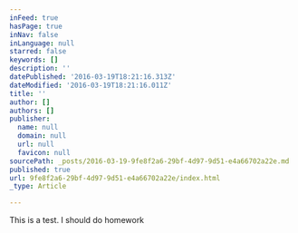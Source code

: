 ```yaml
---
inFeed: true
hasPage: true
inNav: false
inLanguage: null
starred: false
keywords: []
description: ''
datePublished: '2016-03-19T18:21:16.313Z'
dateModified: '2016-03-19T18:21:16.011Z'
title: ''
author: []
authors: []
publisher:
  name: null
  domain: null
  url: null
  favicon: null
sourcePath: _posts/2016-03-19-9fe8f2a6-29bf-4d97-9d51-e4a66702a22e.md
published: true
url: 9fe8f2a6-29bf-4d97-9d51-e4a66702a22e/index.html
_type: Article

---
```

This is a test. I should do homework